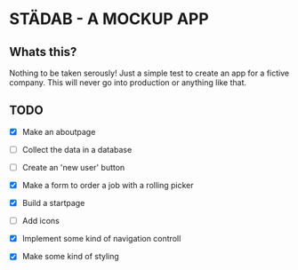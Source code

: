 # STÄDAB - A MOCKUP APP 


## Whats this?
Nothing to be taken serously! Just a simple test to create an app for a fictive company. This will never go into production or anything like that.



## TODO 

- [x] Make an aboutpage
- [ ] Collect the data in a database
- [ ] Create an 'new user' button 
- [x] Make a form to order a job with a rolling picker 
- [x] Build a startpage 
- [ ] Add icons 
- [x] Implement some kind of navigation controll
- [x] Make some kind of styling

